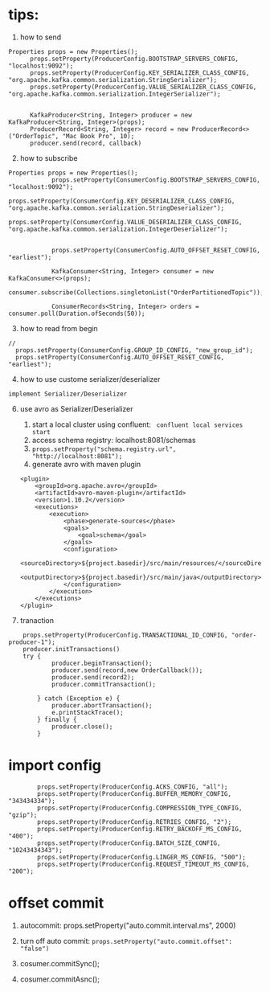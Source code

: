 # tips:
1. how to send
  ```
  Properties props = new Properties();
		props.setProperty(ProducerConfig.BOOTSTRAP_SERVERS_CONFIG, "localhost:9092");
		props.setProperty(ProducerConfig.KEY_SERIALIZER_CLASS_CONFIG, "org.apache.kafka.common.serialization.StringSerializer");
		props.setProperty(ProducerConfig.VALUE_SERIALIZER_CLASS_CONFIG, "org.apache.kafka.common.serialization.IntegerSerializer");
		
		
		KafkaProducer<String, Integer> producer = new KafkaProducer<String, Integer>(props);
		ProducerRecord<String, Integer> record = new ProducerRecord<>("OrderTopic", "Mac Book Pro", 10);
        producer.send(record, callback)
  ```

2. how to subscribe
```
Properties props = new Properties();
			props.setProperty(ConsumerConfig.BOOTSTRAP_SERVERS_CONFIG, "localhost:9092");
			props.setProperty(ConsumerConfig.KEY_DESERIALIZER_CLASS_CONFIG, "org.apache.kafka.common.serialization.StringDeserializer");
			props.setProperty(ConsumerConfig.VALUE_DESERIALIZER_CLASS_CONFIG, "org.apache.kafka.common.serialization.IntegerDeserializer");
		 
 
			props.setProperty(ConsumerConfig.AUTO_OFFSET_RESET_CONFIG, "earliest");

			KafkaConsumer<String, Integer> consumer = new KafkaConsumer<>(props);
			consumer.subscribe(Collections.singletonList("OrderPartitionedTopic"));

			ConsumerRecords<String, Integer> orders = consumer.poll(Duration.ofSeconds(50));

```
3. how to read from begin
```
// 
  props.setProperty(ConsumerConfig.GROUP_ID_CONFIG, "new_group_id");
  props.setProperty(ConsumerConfig.AUTO_OFFSET_RESET_CONFIG, "earliest");
```

4. how to use custome serializer/deserializer 

```
implement Serializer/Deserializer
```



6. use avro as Serializer/Deserializer

    1. start a local cluster using confluent:    ` confluent local services start`
    2. access schema registry: localhost:8081/schemas
    3. `props.setProperty("schema.registry.url", "http://localhost:8081");`
    4. generate avro with maven plugin
    ```
    <plugin>
        <groupId>org.apache.avro</groupId>
        <artifactId>avro-maven-plugin</artifactId>
        <version>1.10.2</version>
        <executions>
            <execution>
                <phase>generate-sources</phase>
                <goals>
                    <goal>schema</goal>
                </goals>
                <configuration>
                    <sourceDirectory>${project.basedir}/src/main/resources/</sourceDirectory>
                    <outputDirectory>${project.basedir}/src/main/java</outputDirectory>
                </configuration>
            </execution>
        </executions>
    </plugin>

    ```

7. tranaction
```
    props.setProperty(ProducerConfig.TRANSACTIONAL_ID_CONFIG, "order-producer-1");
    producer.initTransactions()   
    try {
			producer.beginTransaction();
			producer.send(record,new OrderCallback());
			producer.send(record2);
			producer.commitTransaction();
			
		} catch (Exception e) {
			producer.abortTransaction();
			e.printStackTrace();
		} finally {
			producer.close();
		}
```

# import config
```
 		props.setProperty(ProducerConfig.ACKS_CONFIG, "all");
 		props.setProperty(ProducerConfig.BUFFER_MEMORY_CONFIG, "343434334");
 		props.setProperty(ProducerConfig.COMPRESSION_TYPE_CONFIG, "gzip");
 		props.setProperty(ProducerConfig.RETRIES_CONFIG, "2");
 		props.setProperty(ProducerConfig.RETRY_BACKOFF_MS_CONFIG, "400");
 		props.setProperty(ProducerConfig.BATCH_SIZE_CONFIG, "10243434343");
 		props.setProperty(ProducerConfig.LINGER_MS_CONFIG, "500");
 		props.setProperty(ProducerConfig.REQUEST_TIMEOUT_MS_CONFIG, "200");

```

# offset commit 
1.  autocommit: props.setProperty("auto.commit.interval.ms", 2000)

2.  turn off auto commit: `props.setProperty("auto.commit.offset": "false")`
 1. cosumer.commitSync();
 2. cosumer.commitAsnc();